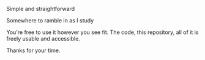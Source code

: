 Simple and straightforward

Somewhere to ramble in as I study

You're free to use it however you see fit. The code, this repository, all of it is freely usable and accessible.

Thanks for your time.